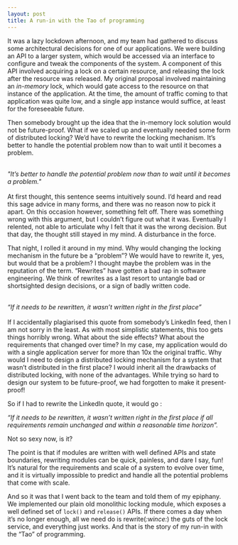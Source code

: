 ```yaml
---
layout: post
title: A run-in with the Tao of programming
---
```


It was a lazy lockdown afternoon, and my team had gathered to discuss some architectural decisions for one of our applications. We were building an API to a larger system, which would be accessed via an interface to configure and tweak the components of the system. A component of this API involved acquiring a lock on a certain resource, and releasing the lock after the resource was released. My original proposal involved maintaining an *in-memory* lock, which would gate access to the resource on that instance of the application. At the time, the amount of traffic coming to that application was quite low, and a single app instance would suffice, at least for the foreseeable future.

Then somebody brought up the idea that the in-memory lock solution would not be future-proof. What if we scaled up and eventually needed some form of distributed locking? We’d have to rewrite the locking mechanism. It’s better to handle the potential problem now than to wait until it becomes a problem. <br><br>

 *"It’s better to handle the potential problem now than to wait until it becomes a problem."*
<br><br>
At first thought, this sentence seems intuitively sound. I’d heard and read this sage advice in many forms, and there was no reason now to pick it apart. On this occasion however, something felt off. There was something wrong with this argument, but I couldn’t figure out what it was. Eventually I relented, not able to articulate why I felt that it was the wrong decision. But that day, the thought still stayed in my mind. A disturbance in the force.

That night, I rolled it around in my mind. Why would changing the locking mechanism in the future be a “problem”? We would have to rewrite it, yes, but would that be a problem? I thought maybe the problem was in the reputation of the term. “Rewrites” have gotten a bad rap in software engineering. We think of rewrites as a last resort to untangle bad or shortsighted design decisions, or a sign of badly written code. 
<br><br>

*“If it needs to be rewritten, it wasn’t written right in the first place”*
<br><br>
If I accidentally plagiarised this quote from somebody’s LinkedIn feed, then I am not sorry in the least. As with most simplistic statements, this too gets things horribly wrong. What about the side effects? What about the requirements that changed over time? In my case, my application would do with a single application server for more than 10x the original traffic. Why would I need to design a distributed locking mechanism for a system that wasn’t distributed in the first place? I would inherit all the drawbacks of distributed locking, with none of the advantages. While trying so hard to design our system to be future-proof, we had forgotten to make it present-proof!

So if I had to rewrite the LinkedIn quote, it would go :

*“If it needs to be rewritten, it wasn’t written right in the first place if all requirements remain unchanged and within a reasonable time horizon”.*

Not so sexy now, is it?

The point is that if modules are written with well defined APIs and state boundaries, rewriting modules can be quick, painless, and dare I say, fun! It’s natural for the requirements and scale of a system to evolve over time, and it is virtually impossible to predict and handle all the potential problems that come with scale. 

And so it was that I went back to the team and told them of my epiphany. We implemented our plain old monolithic locking module, which exposes a well defined set of `lock()` and `release()` APIs. If there comes a day when it’s no longer enough, all we need do is rewrite(*:wince:*) the guts of the lock service, and everything just works. And that is the story of my run-in with the “Tao” of programming.


